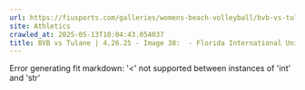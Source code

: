```yaml
---
url: https://fiusports.com/galleries/womens-beach-volleyball/bvb-vs-tulane-4-26-25/image-38/358/62902
site: Athletics
crawled_at: 2025-05-13T10:04:43.054037
title: BVB vs Tulane | 4.26.25 - Image 38:  - Florida International University
---
```


Error generating fit markdown: '<' not supported between instances of 'int' and 'str'